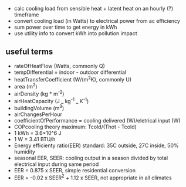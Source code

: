 - calc cooling load from sensible heat + latent heat on an hourly (?) timeframe
- convert cooling load (in Watts) to electrical power from ac efficiency
- sum power over time to get energy in kWh
- use utility info to convert kWh into pollution impact

## useful terms

- rateOfHeatFlow (Watts, commonly Q)
- tempDifferential = indoor - outdoor differential
- heatTransferCoefficient (W/(m<sup>2</sup>K), commonly U)
- area (m<sup>2</sup>)
- airDensity (kg \* m<sup>-2</sup>)
- airHeatCapacity (J _ kg<sup>-1</sup> _ K<sup>-1</sup>)
- buildingVolume (m<sup>3</sup>)
- airChangesPerHour
- coefficientOfPerformance = cooling delivered (W)/eletrical input (W)
- COPcooling theory maximum: Tcold/(Thot - Tcold)
- 1 kWh = 3.6×10^6 J
- 1 W = 3.41 BTU/h
- Energy efficienty ratio(EER) standard: 35C outside, 27C inside, 50% humidity
- seasonal EER, SEER: cooling output in a season divided by total electrical input during same period
- EER = 0.875 x SEER, simple residential conversion
- EER = -0.02 x SEER<sup>2</sup> + 1.12 x SEER, not appropriate in all climates
